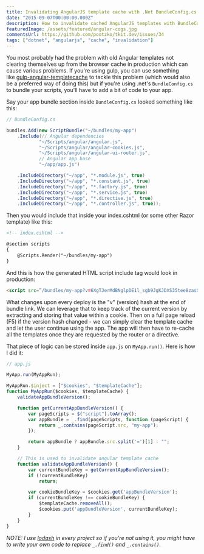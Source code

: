 ```yaml
---
title: Invalidating AngularJS template cache with .Net BundleConfig.cs
date: "2015-09-07T00:00:00.000Z"
description: How to invalidate cached AngularJS templates with BundleConfig.cs in .Net?
featuredImage: /assets/featured/angular-cogs.jpg
commentsUrl: https://github.com/pootzko/tkit.dev/issues/34
tags: ["dotnet", "angularjs", "cache", "invalidation"]
---
```


You most probably had the problem with old Angular templates not clearing themselves up from the browser cache in production which can cause various problems. If you're using gulp, you can use something like [gulp-angular-templatecache](https://github.com/miickel/gulp-angular-templatecache) to tackle this problem (which would also be a preferred way of doing this) but if you're using .net's `BundleConfig.cs` to bundle your scripts, you'll have to add a bit of code to your app.

Say your app bundle section inside `BundleConfig.cs` looked something like this:

```cs
// BundleConfig.cs

bundles.Add(new ScriptBundle("~/bundles/my-app")
    .Include(// Angular dependencies
            "~/Scripts/angular/angular.js",
            "~/Scripts/angular/angular-cookies.js",
            "~/Scripts/angular/angular-ui-router.js",
            // Angular app base
            "~/app/app.js")

    .IncludeDirectory("~/app", "*.module.js", true)
    .IncludeDirectory("~/app", "*.constant.js", true)
    .IncludeDirectory("~/app", "*.factory.js", true)
    .IncludeDirectory("~/app", "*.service.js", true)
    .IncludeDirectory("~/app", "*.directive.js", true)
    .IncludeDirectory("~/app", "*.controller.js", true));

```

Then you would include that inside your index.cshtml (or some other Razor template) like this:

```html
<!-- index.cshtml -->

@section scripts
{
    @Scripts.Render("~/bundles/my-app")
}
```

And this is how the generated HTML script include tag would look in production:

```html
<script src=”/bundles/my-app?v=6XgTJerMdBNglpDE1l_sgb9JgKJDXS35tee8zasXvLk1″></script>
```

What changes upon every deploy is the "v" (version) hash at the end of bundle link. We can leverage that to keep track of the current version by extracting and storing that value within a cookie. Then on a full page reload (F5) if the version hash changed - we can simply clear the template cache and let the user continue using the app. The app will then have to re-cache all the templates once they are requested by the router or a directive.

That piece of logic can be stored inside `app.js` on `MyApp.run()`. Here is how I did it:

```js
// app.js

MyApp.run(MyAppRun);

MyAppRun.$inject = ["$cookies", "$templateCache"];
function MyAppRun($cookies, $templateCache) {
    validateAppBundleVersion();

    function getCurrentAppBundleVersion() {
        var pageScripts = $("script").toArray();
        var appBundle = _.find(pageScripts, function (pageScript) {
            return _.contains(pageScript.src, "my-app");
        });

        return appBundle ? appBundle.src.split('=')[1] : "";
    }

    // This is used to invalidate angular template cache
    function validateAppBundleVersion() {
        var currentBundleKey = getCurrentAppBundleVersion();
        if (!currentBundleKey)
            return;

        var cookieBundleKey = $cookies.get('appBundleVersion');
        if (currentBundleKey !== cookieBundleKey) {
            $templateCache.removeAll();
            $cookies.put('appBundleVersion', currentBundleKey);
        }
    }
}
```

*NOTE: I use [lodash](https://lodash.com/docs) in every project so if you're not using it, you might have to write your own code to replace `_.find()` and `_.contains()`*.